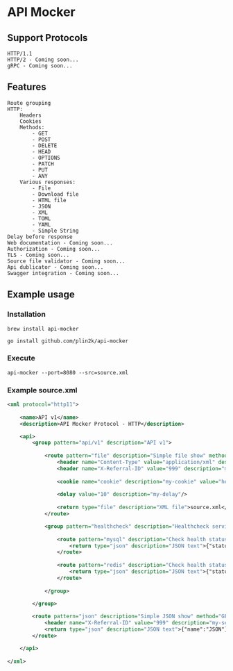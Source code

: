 # API Mocker

## Support Protocols
    HTTP/1.1
    HTTP/2 - Coming soon...
    gRPC - Coming soon...
    
## Features
    Route grouping
    HTTP:
        Headers
        Cookies
        Methods:
            - GET
            - POST
            - DELETE
            - HEAD
            - OPTIONS
            - PATCH
            - PUT
            - ANY
        Various responses:
            - File
            - Download file
            - HTML file
            - JSON
            - XML
            - TOML
            - YAML
            - Simple String
    Delay before response
    Web documentation - Coming soon...
    Authorization - Coming soon...
    TLS - Coming soon...
    Source file validator - Coming soon...
    Api dublicator - Coming soon...
    Swagger integration - Coming soon...

## Example usage

### Installation

    brew install api-mocker

    go install github.com/plin2k/api-mocker

### Execute
    api-mocker --port=8080 --src=source.xml
    
### Example source.xml

```xml
<xml protocol="http11">
    
    <name>API v1</name>
    <description>API Mocker Protocol - HTTP</description>

    <api>
        <group pattern="api/v1" description="API v1">
            
            <route pattern="file" description="Simple file show" method="GET" status-code="200">
                <header name="Content-Type" value="application/xml" description="my-first-header"/>
                <header name="X-Referral-ID" value="999" description="my-second-header"/>
                
                <cookie name="cookie" description="my-cookie" value="hello world" max-age="3600" path="/" domain="example.com" secure="true" http-only="true"/>
                
                <delay value="10" description="my-delay"/>
                
                <return type="file" description="XML file">source.xml</return>
            </route>

            <group pattern="healthcheck" description="Healthcheck services">
                
                <route pattern="mysql" description="Check health status MySQL" method="ANY" status-code="200">
                    <return type="json" description="JSON text">{"status":"success"}</return>
                </route>
                
                <route pattern="redis" description="Check health status Redis" method="ANY" status-code="200">
                    <return type="json" description="JSON text">{"status":"success"}</return>
                </route>   
                
            </group>
            
        </group>

        <route pattern="json" description="Simple JSON show" method="GET" status-code="200">
            <header name="X-Referral-ID" value="999" description="my-second-header"/>
            <return type="json" description="JSON text">{"name":"JSON"}</return>
        </route>

    </api>
    
</xml>
```
    